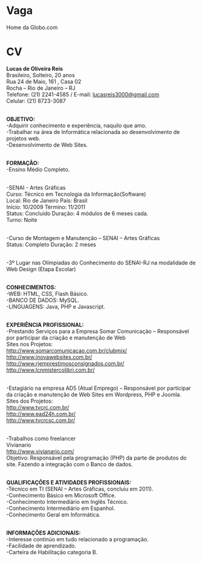 Vaga
====

Home da Globo.com

CV
==

<b>Lucas de Oliveira Reis</b><br/>
Brasileiro, Solteiro, 20 anos<br/>
Rua 24 de Maio, 161 , Casa 02<br/>
Rocha – Rio de Janeiro – RJ <br/>
Telefone: (21) 2241-4585 / E-mail: lucasreis3000@gmail.com<br/>
Celular: (21) 8723-3087<br/><br/>

<b>OBJETIVO:</b><br/>
-Adquirir conhecimento e experiência, naquilo que amo.<br/>
-Trabalhar na área de Informática relacionada ao desenvolvimento de projetos web.<br/>
-Desenvolvimento de Web Sites.<br/><br/>

<b>FORMAÇÃO:</b><br/>
-Ensino Médio Completo.<br/><br/>

-SENAI - Artes Gráficas<br/>
Curso: Técnico em Tecnologia da Informação(Software)<br/>
Local: Rio de Janeiro   País: Brasil<br/>
Início: 10/2009    Término: 11/2011<br/>
Status: Concluído  Duração: 4 módulos de 6 meses cada.<br/>
Turno: Noite<br/><br/>

-Curso de Montagem e Manutenção – SENAI – Artes Gráficas<br/>
Status: Completo            Duração: 2 meses<br/><br/>

-3º Lugar nas Olímpiadas do Conhecimento do SENAI-RJ na modalidade de Web Design (Etapa Escolar)<br/><br/>

<b>CONHECIMENTOS:</b><br/>
-WEB: HTML, CSS, Flash Básico.<br/>
-BANCO DE DADOS: MySQL.<br/>
-LINGUAGENS: Java, PHP e Javascript.<br/><br/>

<b>EXPERIÊNCIA PROFISSIONAL:</b><br/>
-Prestando Serviços para a Empresa Somar Comunicação – Responsável por participar da criação e manutenção de Web<br/> Sites nos Projetos:<br/>
http://www.somarcomunicacao.com.br/clubmix/<br/>
http://www.inovawebsites.com.br/<br/>
http://www.rjemprestimosconsignados.com.br/<br/>
http://www.lcnmistercolibri.com.br/<br/><br/>

-Estagiário na empresa AD5 (Atual Emprego) – Responsável por participar da criação e manutenção de Web Sites em Wordpress, PHP e Joomla.<br/>
Sites dos Projetos:<br/>
http://www.tvcrc.com.br/<br/>
http://www.ead24h.com.br/<br/>
http://www.tvcrcsc.com.br/<br/><br/>

-Trabalhos como freelancer<br/>
  Vivianario<br/>
  http://www.vivianario.com/<br/>
  Objetivo: Responsável pela programação (PHP) da parte de produtos do site. Fazendo a integração com o Banco de dados.<br/><br/>
  
<b>QUALIFICAÇÕES E ATIVIDADES PROFISSIONAIS:</b><br/>
-Técnico em TI (SENAI – Artes Gráficas, concluiu em 2011).<br/>
-Conhecimento Básico em Microsoft Office.<br/>
-Conhecimento Intermediário em Inglês Técnico.<br/>
-Conhecimento Intermediário em Espanhol.<br/>
-Conhecimento Geral em Informática.<br/><br/>

<b>INFORMAÇÕES ADICIONAIS:</b><br/>
-Interesse continúo em tudo relacionado a programação.<br/>
-Facilidade de aprendizado.<br/>
-Carteira de Habilitação categoria B.<br/>
